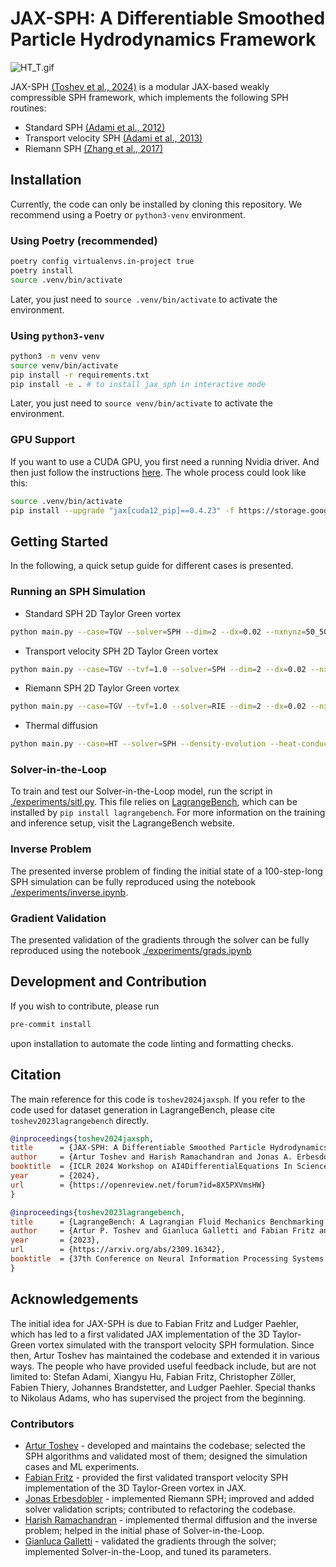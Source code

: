 # JAX-SPH: A Differentiable Smoothed Particle Hydrodynamics Framework

![HT_T.gif](https://s9.gifyu.com/images/SUwUD.gif)

JAX-SPH [(Toshev et al., 2024)](https://openreview.net/forum?id=8X5PXVmsHW) is a modular JAX-based weakly compressible SPH framework, which implements the following SPH routines:
- Standard SPH [(Adami et al., 2012)](https://www.sciencedirect.com/science/article/pii/S002199911200229X)
- Transport velocity SPH [(Adami et al., 2013)](https://www.sciencedirect.com/science/article/pii/S002199911300096X)
- Riemann SPH [(Zhang et al., 2017)](https://www.sciencedirect.com/science/article/abs/pii/S0021999117300438)

## Installation
Currently, the code can only be installed by cloning this repository. We recommend using a Poetry or `python3-venv` environment.

### Using Poetry (recommended)
```bash
poetry config virtualenvs.in-project true
poetry install
source .venv/bin/activate
```
Later, you just need to `source .venv/bin/activate` to activate the environment.

### Using `python3-venv`
```bash
python3 -m venv venv
source venv/bin/activate
pip install -r requirements.txt
pip install -e . # to install jax_sph in interactive mode
```

Later, you just need to `source venv/bin/activate` to activate the environment.

### GPU Support
If you want to use a CUDA GPU, you first need a running Nvidia driver. And then just follow the instructions [here](https://jax.readthedocs.io/en/latest/installation.html). The whole process could look like this:
```bash
source .venv/bin/activate
pip install --upgrade "jax[cuda12_pip]==0.4.23" -f https://storage.googleapis.com/jax-releases/jax_cuda_releases.html
```

## Getting Started

In the following, a quick setup guide for different cases is presented.

### Running an SPH Simulation
- Standard SPH 2D Taylor Green vortex
```bash
python main.py --case=TGV --solver=SPH --dim=2 --dx=0.02 --nxnynz=50_50_0 --t-end=5 --seed=123 --write-h5 --write-every=25 --data-path="data/tgv2d_notvf/"
 ```
- Transport velocity SPH 2D Taylor Green vortex
```bash
python main.py --case=TGV --tvf=1.0 --solver=SPH --dim=2 --dx=0.02 --nxnynz=50_50_0 --t-end=5 --seed=123 --write-h5 --write-every=25 --data-path="data/tgv2d_notvf/"
 ```
- Riemann SPH 2D Taylor Green vortex
```bash
python main.py --case=TGV --tvf=1.0 --solver=RIE --dim=2 --dx=0.02 --nxnynz=50_50_0 --t-end=5 --seed=123 --write-h5 --write-every=25 --data-path="data/tgv2d_notvf/"
 ```
-  Thermal diffusion
```bash
python main.py --case=HT --solver=SPH --density-evolution --heat-conduction --dim=2 --dx=0.02 --t-end=1.5 --write-h5 --write-vtk --r0-noise-factor=0.05 --outlet-temperature-derivative --data-path="data/therm_diff/"
```

### Solver-in-the-Loop
To train and test our Solver-in-the-Loop model, run the script in [./experiments/sitl.py](./experiments/sitl.py). This file relies on [LagrangeBench](https://github.com/tumaer/lagrangebench), which can be installed by `pip install lagrangebench`. For more information on the training and inference setup, visit the LagrangeBench website.

### Inverse Problem
The presented inverse problem of finding the initial state of a 100-step-long SPH simulation can be fully reproduced using the notebook [./experiments/inverse.ipynb](./experiments/inverse.ipynb).

### Gradient Validation
The presented validation of the gradients through the solver can be fully reproduced using the notebook [./experiments/grads.ipynb](./experiments/grads.ipynb)

## Development and Contribution
If you wish to contribute, please run
```bash
pre-commit install
```

upon installation to automate the code linting and formatting checks.

## Citation

The main reference for this code is `toshev2024jaxsph`. If you refer to the code used for dataset generation in LagrangeBench, please cite `toshev2023lagrangebench` directly.

```bibtex
@inproceedings{toshev2024jaxsph,
title      = {JAX-SPH: A Differentiable Smoothed Particle Hydrodynamics Framework},
author     = {Artur Toshev and Harish Ramachandran and Jonas A. Erbesdobler and Gianluca Galletti and Johannes Brandstetter and Nikolaus A. Adams},
booktitle  = {ICLR 2024 Workshop on AI4DifferentialEquations In Science},
year       = {2024},
url        = {https://openreview.net/forum?id=8X5PXVmsHW}
}
```
```bibtex
@inproceedings{toshev2023lagrangebench,
title      = {LagrangeBench: A Lagrangian Fluid Mechanics Benchmarking Suite},
author     = {Artur P. Toshev and Gianluca Galletti and Fabian Fritz and Stefan Adami and Nikolaus A. Adams},
year       = {2023},
url        = {https://arxiv.org/abs/2309.16342},
booktitle  = {37th Conference on Neural Information Processing Systems (NeurIPS 2023) Track on Datasets and Benchmarks},
}
```

## Acknowledgements

The initial idea for JAX-SPH is due to Fabian Fritz and Ludger Paehler, which has led to a first validated JAX implementation of the 3D Taylor-Green vortex simulated with the transport velocity SPH formulation. Since then, Artur Toshev has maintained the codebase and extended it in various ways. The people who have provided useful feedback include, but are not limited to: Stefan Adami, Xiangyu Hu, Fabian Fritz, Christopher Zöller, Fabien Thiery, Johannes Brandstetter, and Ludger Paehler. Special thanks to Nikolaus Adams, who has supervised the project from the beginning.

### Contributors
- [Artur Toshev](https://github.com/arturtoshev) - developed and maintains the codebase; selected the SPH algorithms and validated most of them; designed the simulation cases and ML experiments.
- [Fabian Fritz](https://github.com/orgs/tumaer/people/fritzio) - provided the first validated transport velocity SPH implementation of the 3D Taylor-Green vortex in JAX.
- [Jonas Erbesdobler](https://github.com/JonasErbesdobler) - implemented Riemann SPH; improved and added solver validation scripts; contributed to refactoring the codebase.
- [Harish Ramachandran](https://github.com/harish6696) - implemented thermal diffusion and the inverse problem; helped in the initial phase of Solver-in-the-Loop. 
- [Gianluca Galletti](https://github.com/gerkone) - validated the gradients through the solver; implemented Solver-in-the-Loop, and tuned its parameters.